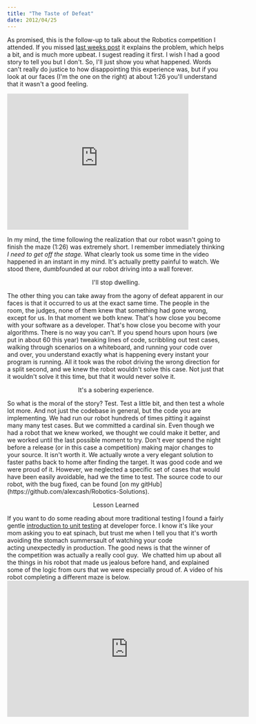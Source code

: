 ```yaml
--- 
title: "The Taste of Defeat"
date: 2012/04/25
---
```


As promised, this is the follow-up to talk about the Robotics competition I attended. If you missed [last weeks post](/Adventures-in-Robotics/) it explains the problem, which helps a bit, and is much more upbeat. I sugest reading it first. I wish I had a good story to tell you but I don't. So, I'll just show you what happened. Words can't really do justice to how disappointing this experience was, but if you look at our faces (I'm the one on the right) at about 1:26 you'll understand that it wasn't a good feeling.

<div class="youtube">
	<iframe src="http://www.youtube.com/embed/3ZoqgPOKeTA?rel=0" frameborder="0" width="420" height="315"> </iframe>
</div>

In my mind, the time following the realization that our robot wasn't going to finish the maze (1:26) was extremely short. I remember immediately thinking <em>I need to get off the stage. </em>What clearly took us some time in the video happened in an instant in my mind. It's actually pretty painful to watch. We stood there, dumbfounded at our robot driving into a wall forever.
<p style="text-align: center;">I'll stop dwelling.</p>
The other thing you can take away from the agony of defeat apparent in our faces is that it occurred to us at the exact same time. The people in the room, the judges, none of them knew that something had gone wrong, except for us. In that moment we both knew. That's how close you become with your software as a developer. That's how close you become with your algorithms. There is no way you can't. If you spend hours upon hours (we put in about 60 this year) tweaking lines of code, scribbling out test cases, walking through scenarios on a whiteboard, and running your code over and over, you understand exactly what is happening every instant your program is running. All it took was the robot driving the wrong direction for a split second, and we knew the robot wouldn't solve this case. Not just that it wouldn't solve it this time, but that it would never solve it.
<p style="text-align: center;">It's a sobering experience.</p>
So what is the moral of the story? Test. Test a little bit, and then test a whole lot more. And not just the codebase in general, but the code you are implementing. We had run our robot hundreds of times pitting it against many many test cases. But we committed a cardinal sin. Even though we had a robot that we knew worked, we thought we could make it better, and we worked until the last possible moment to try. Don't ever spend the night before a release (or in this case a competition) making major changes to your source. It isn't worth it. We actually wrote a very elegant solution to faster paths back to home after finding the target. It was good code and we were proud of it. However, we neglected a specific set of cases that would have been easily avoidable, had we the time to test. The source code to our robot, with the bug fixed, can be found [on my gitHub](https://github.com/alexcash/Robotics-Solutions).
<p style="text-align: center;">Lesson Learned</p>
If you want to do some reading about more traditional testing I found a fairly gentle <a href="http://wiki.developerforce.com/page/How_to_Write_Good_Unit_Tests">introduction to unit testing</a> at developer force. I know it's like your mom asking you to eat spinach, but trust me when I tell you that it's worth avoiding the stomach summersault of watching your code acting unexpectedly in production. The good news is that the winner of the competition was actually a really cool guy.  We chatted him up about all the things in his robot that made us jealous before hand, and explained some of the logic from ours that we were especially proud of. A video of his robot completing a different maze is below.

<div class="youtube">
<iframe src="http://www.youtube.com/embed/GMIREIwdniI?rel=0" frameborder="0" width="560" height="315"> </iframe>
</div>